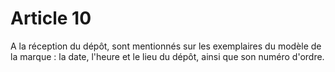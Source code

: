 # Article 10

A la réception du dépôt, sont mentionnés sur les exemplaires du modèle de la marque : la date, l'heure et le lieu du dépôt, ainsi que son numéro d'ordre.
